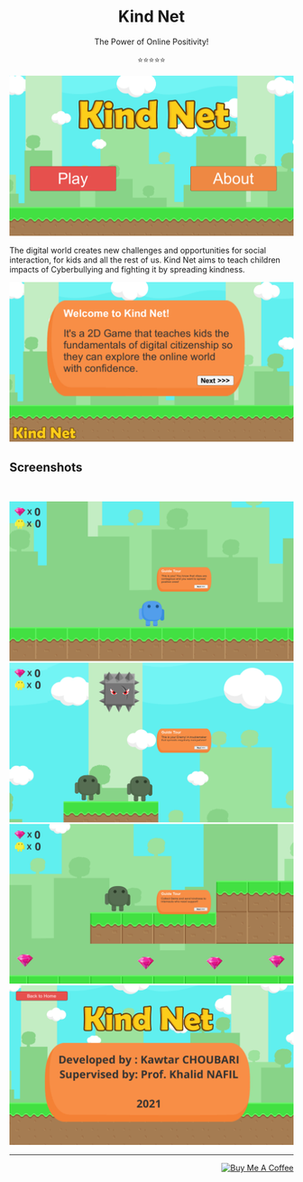 <h1 align="center">Kind Net</h1>


<p align="center">The Power of Online Positivity!</p>
<p align="center">⭐⭐⭐⭐⭐</a></p>

<p align="center">
  <img  src="Screenshots/home.PNG">
</p>

The digital world creates new challenges and opportunities for social interaction, for kids and all the rest of us. Kind Net aims to teach children impacts of Cyberbullying and fighting it by spreading kindness.

<p align="center">
  <img  src="Screenshots/dialogue1.PNG">
<p>


## Screenshots 

<br>
<p align="center">
  <img  src="Screenshots/play1.PNG">
  <img  src="Screenshots/play2.PNG">
  <img  src="Screenshots/play3.PNG">

<img  src="Screenshots/about.PNG">
</p>


---

<p align="right">
<a href="https://www.buymeacoffee.com/choubari" target="_blank"><img src="https://cdn.buymeacoffee.com/buttons/lato-orange.png" alt="Buy Me A Coffee" width="140px" heigh="50px" ></a>

